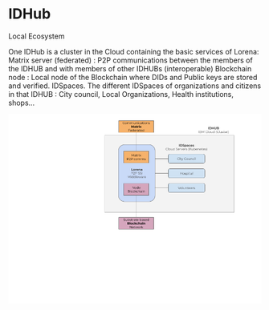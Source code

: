 # IDHub
Local Ecosystem

One IDHub is a cluster in the Cloud containing the basic services of Lorena:
Matrix server (federated) : P2P communications between the members of the IDHUB and with members of other IDHUBs (interoperable)
Blockchain node : Local node of the Blockchain where DIDs and Public keys are stored and verified.
IDSpaces. The different IDSpaces of organizations and citizens in that IDHUB : City council, Local Organizations, Health institutions, shops…

![Diagram](../images/idhub.png)
